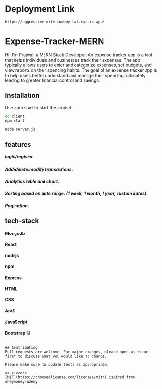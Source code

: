 # Deployment Link
```bash
https://aggressive-mite-cowboy-hat.cyclic.app/
```
# Expense-Tracker-MERN

Hi! I'm Prajwal, a MERN Stack Developer. An expense tracker app is a tool that helps individuals and businesses track their expenses. The app typically allows users to enter and categorize expenses, set budgets, and view reports on their spending habits.  The goal of an expense tracker app is to help users better understand and manage their spending, ultimately leading to greater financial control and savings.

## Installation

Use npm start to start the project

```bash
cd client
npm start
```
```bash
node server.js
```

## features

##### login/register
##### Add/delete/modify transactions.
##### Analytics table and chart.
##### Sorting based on date range. (1 week, 1 month, 1 year, custom dates).
##### Pagination.


## tech-stack 
#### Mongodb
#### React
#### nodejs
#### npm
#### Express
#### HTML
#### CSS
#### AntD
#### JavaScript
#### Bootstrap UI





```

## Contributing
Pull requests are welcome. For major changes, please open an issue first to discuss what you would like to change.

Please make sure to update tests as appropriate.

## License
[MIT](https://choosealicense.com/licenses/mit/) ispired from sheymoney-udemy

